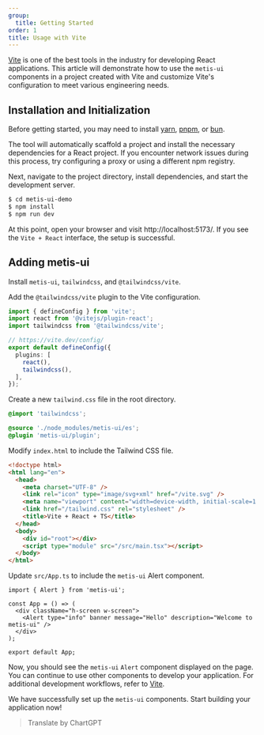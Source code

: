 ```yaml
---
group:
  title: Getting Started
order: 1
title: Usage with Vite
---
```


[Vite](https://vitejs.dev/) is one of the best tools in the industry for developing React applications. This article will demonstrate how to use the `metis-ui` components in a project created with Vite and customize Vite's configuration to meet various engineering needs.

## Installation and Initialization

Before getting started, you may need to install [yarn](https://github.com/yarnpkg/yarn/), [pnpm](https://pnpm.io/), or [bun](https://bun.sh/).

<InstallDependencies npm='$ npm create vite metis-ui-demo -- --template react-ts' yarn='$ yarn create vite metis-ui-demo --template react-ts' pnpm='$ pnpm create vite metis-ui-demo --template react-ts' bun='$ bun create vite metis-ui-demo --template react-ts'></InstallDependencies>

The tool will automatically scaffold a project and install the necessary dependencies for a React project. If you encounter network issues during this process, try configuring a proxy or using a different npm registry.

Next, navigate to the project directory, install dependencies, and start the development server.

```bash
$ cd metis-ui-demo
$ npm install
$ npm run dev
```

At this point, open your browser and visit http://localhost:5173/. If you see the `Vite + React` interface, the setup is successful.

## Adding metis-ui

Install `metis-ui`, `tailwindcss`, and `@tailwindcss/vite`.

<InstallDependencies npm='$ npm install metis-ui tailwindcss @tailwindcss/vite --save' yarn='$ yarn add metis-ui tailwindcss @tailwindcss/vite' pnpm='$ pnpm install metis-ui tailwindcss @tailwindcss/vite --save' bun='$ bun add metis-ui tailwindcss @tailwindcss/vite'></InstallDependencies>

Add the `@tailwindcss/vite` plugin to the Vite configuration.

<!-- prettier-ignore -->
```ts vite.config.ts {3,9}
import { defineConfig } from 'vite';
import react from '@vitejs/plugin-react';
import tailwindcss from '@tailwindcss/vite';

// https://vite.dev/config/
export default defineConfig({
  plugins: [
    react(), 
    tailwindcss(),
  ],
});
```

Create a new `tailwind.css` file in the root directory.

```css tailwind.css
@import 'tailwindcss';

@source './node_modules/metis-ui/es';
@plugin 'metis-ui/plugin';
```

Modify `index.html` to include the Tailwind CSS file.

```html index.html {7}
<!doctype html>
<html lang="en">
  <head>
    <meta charset="UTF-8" />
    <link rel="icon" type="image/svg+xml" href="/vite.svg" />
    <meta name="viewport" content="width=device-width, initial-scale=1.0" />
    <link href="/tailwind.css" rel="stylesheet" />
    <title>Vite + React + TS</title>
  </head>
  <body>
    <div id="root"></div>
    <script type="module" src="/src/main.tsx"></script>
  </body>
</html>
```

Update `src/App.ts` to include the `metis-ui` Alert component.

```tsx
import { Alert } from 'metis-ui';

const App = () => (
  <div className="h-screen w-screen">
    <Alert type="info" banner message="Hello" description="Welcome to metis-ui" />
  </div>
);

export default App;
```

Now, you should see the `metis-ui` `Alert` component displayed on the page. You can continue to use other components to develop your application. For additional development workflows, refer to [Vite](https://vitejs.dev/).

We have successfully set up the `metis-ui` components. Start building your application now!

> Translate by ChartGPT
